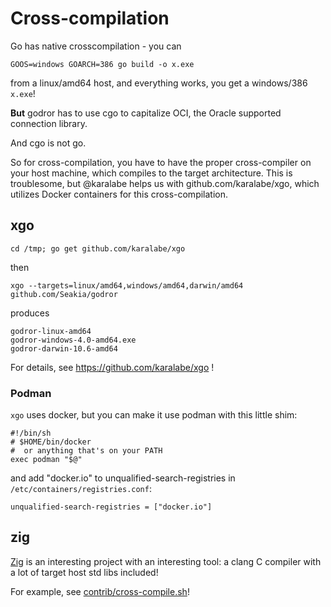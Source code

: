 # Cross-compilation
Go has native crosscompilation - you can 

    GOOS=windows GOARCH=386 go build -o x.exe

from a linux/amd64 host, and everything works, you get a windows/386 `x.exe`!

**But** godror has to use cgo to capitalize OCI, the Oracle supported connection library.

And cgo is not go.

So for cross-compilation, you have to have the proper cross-compiler on your host machine,
which compiles to the target architecture.
This is troublesome, but @karalabe helps us with github.com/karalabe/xgo, 
which utilizes Docker containers for this cross-compilation.

## xgo

	cd /tmp; go get github.com/karalabe/xgo

then

	xgo --targets=linux/amd64,windows/amd64,darwin/amd64 github.com/Seakia/godror

produces

    godror-linux-amd64
	godror-windows-4.0-amd64.exe
	godror-darwin-10.6-amd64

For details, see https://github.com/karalabe/xgo !

### Podman
`xgo` uses docker, but you can make it use podman with this little shim:

	#!/bin/sh
	# $HOME/bin/docker
	#  or anything that's on your PATH
	exec podman "$@"

and add "docker.io" to unqualified-search-registries in `/etc/containers/registries.conf`:

    unqualified-search-registries = ["docker.io"]


## zig
[Zig](https://ziglang.org) is an interesting project with an interesting tool: a clang C compiler
with a lot of target host std libs included!

For example, see [contrib/cross-compile.sh](../contrib/cross-compile.sh)!
	
